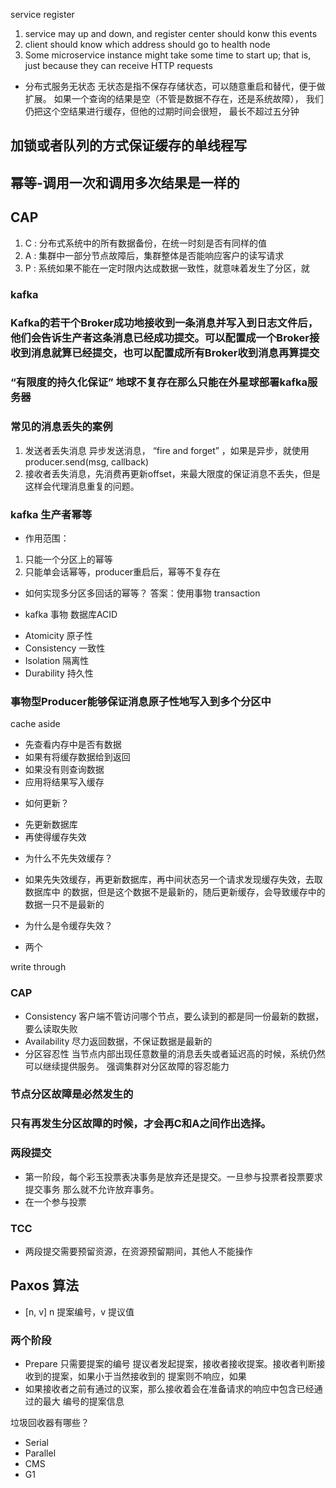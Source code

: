 service register

1. service may up and down, and register center should konw this events
2. client should know which address should go to health node
3. Some microservice instance might take some time to start up; that is, just because
   they can receive HTTP requests

* 分布式服务无状态
无状态是指不保存存储状态，可以随意重启和替代，便于做扩展。
如果一个查询的结果是空（不管是数据不存在，还是系统故障），
我们仍把这个空结果进行缓存，但他的过期时间会很短， 最长不超过五分钟
## 加锁或者队列的方式保证缓存的单线程写

## 幂等-调用一次和调用多次结果是一样的

## CAP
1. C : 分布式系统中的所有数据备份，在统一时刻是否有同样的值
2. A : 集群中一部分节点故障后，集群整体是否能响应客户的读写请求
3. P : 系统如果不能在一定时限内达成数据一致性，就意味着发生了分区，就

### kafka

### Kafka的若干个Broker成功地接收到一条消息并写入到日志文件后，他们会告诉生产者这条消息已经成功提交。可以配置成一个Broker接收到消息就算已经提交，也可以配置成所有Broker收到消息再算提交

### “有限度的持久化保证” 地球不复存在那么只能在外星球部署kafka服务器

### 常见的消息丢失的案例
1. 发送者丢失消息 异步发送消息， “fire and forget” ，如果是异步，就使用producer.send(msg, callback)
2. 接收者丢失消息，先消费再更新offset，来最大限度的保证消息不丢失，但是这样会代理消息重复的问题。

### kafka 生产者幂等
* 作用范围：
1. 只能一个分区上的幂等
2. 只能单会话幂等，producer重启后，幂等不复存在

* 如何实现多分区多回话的幂等？
答案：使用事物 transaction

* kafka 事物
数据库ACID
- Atomicity 原子性
- Consistency 一致性
- Isolation 隔离性
- Durability 持久性

### 事物型Producer能够保证消息原子性地写入到多个分区中

cache aside
- 先查看内存中是否有数据
- 如果有将缓存数据给到返回
- 如果没有则查询数据
- 应用将结果写入缓存

* 如何更新？
- 先更新数据库
- 再使得缓存失效

* 为什么不先失效缓存？
- 如果先失效缓存，再更新数据库，再中间状态另一个请求发现缓存失效，去取数据库中
  的数据，但是这个数据不是最新的，随后更新缓存，会导致缓存中的数据一只不是最新的
* 为什么是令缓存失效？
- 两个


write through

### CAP
- Consistency 客户端不管访问哪个节点，要么读到的都是同一份最新的数据，要么读取失败
- Availability 尽力返回数据，不保证数据是最新的
- 分区容忍性 当节点内部出现任意数量的消息丢失或者延迟高的时候，系统仍然可以继续提供服务。
  强调集群对分区故障的容忍能力

### 节点分区故障是必然发生的
### 只有再发生分区故障的时候，才会再C和A之间作出选择。

### 两段提交
- 第一阶段，每个彩玉投票表决事务是放弃还是提交。一旦参与投票者投票要求提交事务
  那么就不允许放弃事务。
- 在一个参与投票

### TCC
- 两段提交需要预留资源，在资源预留期间，其他人不能操作


## Paxos 算法
- [n, v] n 提案编号，v 提议值

### 两个阶段
- Prepare 只需要提案的编号
  提议者发起提案，接收者接收提案。接收者判断接收到的提案，如果小于当然接收到的
  提案则不响应，如果
- 如果接收者之前有通过的议案，那么接收着会在准备请求的响应中包含已经通过的最大
  编号的提案信息



垃圾回收器有哪些？
- Serial
- Parallel
- CMS
- G1
